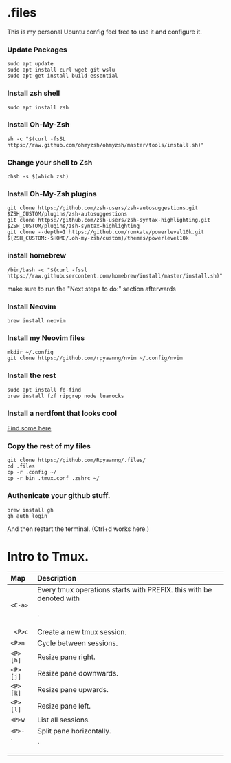 # .files
This is my personal Ubuntu config feel free to use it and configure it.

### Update Packages
```
sudo apt update
sudo apt install curl wget git wslu
sudo apt-get install build-essential
```
### Install zsh shell 
```
sudo apt install zsh
```
### Install Oh-My-Zsh
```
sh -c "$(curl -fsSL https://raw.github.com/ohmyzsh/ohmyzsh/master/tools/install.sh)"
```

### Change your shell to Zsh
```
chsh -s $(which zsh)
```

### Install Oh-My-Zsh plugins
```
git clone https://github.com/zsh-users/zsh-autosuggestions.git $ZSH_CUSTOM/plugins/zsh-autosuggestions
git clone https://github.com/zsh-users/zsh-syntax-highlighting.git $ZSH_CUSTOM/plugins/zsh-syntax-highlighting
git clone --depth=1 https://github.com/romkatv/powerlevel10k.git ${ZSH_CUSTOM:-$HOME/.oh-my-zsh/custom}/themes/powerlevel10k
```

### install homebrew
```
/bin/bash -c "$(curl -fssl https://raw.githubusercontent.com/homebrew/install/master/install.sh)"
```

make sure to run the "Next steps to do:" section afterwards

### Install Neovim
```
brew install neovim
```

### Install my Neovim files
```
mkdir ~/.config
git clone https://github.com/rpyaanng/nvim ~/.config/nvim
```

### Install the rest
```
sudo apt install fd-find
brew install fzf ripgrep node luarocks
```

### Install a nerdfont that looks cool
[Find some here](https://github.com/ryanoasis/nerd-fonts/tree/master)


### Copy the rest of my files
```
git clone https://github.com/Rpyaanng/.files/
cd .files
cp -r .config ~/
cp -r bin .tmux.conf .zshrc ~/
```

### Authenicate your github stuff.
```
brew install gh
gh auth login
```

And then restart the terminal. (Ctrl+d works here.)

# Intro to Tmux.

| Map | Description |
| :---- | :---- |
| ` <C-a> ` | Every tmux operations starts with PREFIX. this with be denoted with <P>. |
| ` <P>c` | Create a new tmux session. |
| ` <P>n ` | Cycle between sessions. |
| ` <P>[h] ` | Resize pane right. |
| ` <P>[j] ` | Resize pane downwards. |
| ` <P>[k] ` | Resize pane upwards. |
| ` <P>[l] ` | Resize pane left. |
| ` <P>w ` | List all sessions. |
| ` <P>- ` | Split pane horizontally. |
| ` <P>| ` | Split pane vertically. |

